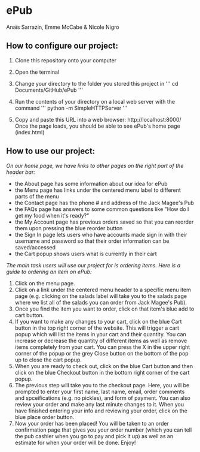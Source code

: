# ePub
Anaïs Sarrazin, Emme McCabe & Nicole Nigro


## How to configure our project:
1. Clone this repository onto your computer
2. Open the terminal
3. Change your directory to the folder you stored this project in
'''
cd Documents/GitHub/ePub
'''

4. Run the contents of your directory on a local web server with the command
'''
python -m SimpleHTTPServer
'''

5. Copy and paste this URL into a web browser: http://localhost:8000/
Once the page loads, you should be able to see ePub's home page (index.html)


## How to use our project:
*On our home page, we have links to other pages on the right part of the header bar:*
- the About page has some information about our idea for ePub
- the Menu page has links under the centered menu label to different parts of the menu
- the Contact page has the phone # and address of the Jack Magee's Pub
- the FAQs page has answers to some common questions like "How do I get my food when it's ready?"
- the My Account page has previous orders saved so that you can reorder them upon pressing the blue reorder button
- the Sign In page lets users who have accounts made sign in with their username and password so that their order information can be saved/accessed
- the Cart popup shows users what is currently in their cart

*The main task users will use our project for is ordering items. Here is a guide to ordering an item on ePub:*
1. Click on the menu page.
2. Click on a link under the centered menu header to a specific menu item page (e.g. clicking on the salads label will take you to the salads page where we list all of the salads you can order from Jack Magee's Pub).
3. Once you find the item you want to order, click on that item's blue add to cart button.
4. If you want to make any changes to your cart, click on the blue Cart button in the top right corner of the website. This will trigger a cart popup which will list the items in your cart and their quantity. You can increase or decrease the quantity of different items as well as remove items completely from your cart. You can press the X in the upper right corner of the popup or the grey Close button on the bottom of the pop up to close the cart popup.
5. When you are ready to check out, click on the blue Cart button and then click on the blue Checkout button in the bottom right corner of the cart popup.
6. The previous step will take you to the checkout page. Here, you will be prompted to enter your first name, last name, email, order comments and spceifications (e.g. no pickles), and form of payment. You can also review your order and make any last minute changes to it. When you have finished entering your info and reviewing your order, click on the blue place order button. 
7. Now your order has been placed! You will be taken to an order confirmation page that gives you your order number (which you can tell the pub cashier when you go to pay and pick it up) as well as an estimate for when your order will be done. Enjoy!
